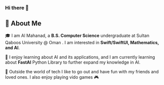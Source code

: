 ### Hi there 👋

## 🚀 About Me

🎓 I am Al Mahanad, a **B.S. Computer Science** undergraduate at Sultan Qaboos University @ Oman . I am interested in **Swift/SwiftUI, Mathematics, and AI**.

🔭 I enjoy learning about AI and its applications, and I am currently learning about **FastAI** Python Library to further expand my knowledge in AI.

🌱 Outside the world of tech I like to go out and have fun with my friends and loved ones. I also enjoy playing vido games 🎮
<!--
**Moha-Mahdhour/Moha-Mahdhour** is a ✨ _special_ ✨ repository because its `README.md` (this file) appears on your GitHub profile.

Here are some ideas to get you started:

- 🔭 I’m currently working on ...
- 🌱 I’m currently learning ...
- 👯 I’m looking to collaborate on ...
- 🤔 I’m looking for help with ...
- 💬 Ask me about ...
- 📫 How to reach me: ...
- 😄 Pronouns: ...
- ⚡ Fun fact: ...
-->
